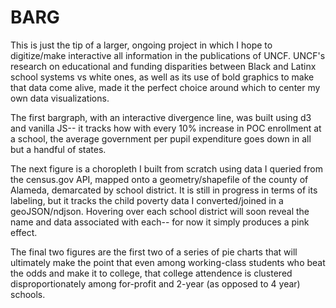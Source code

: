 # BARG

This is just the tip of a larger, ongoing project in which I hope to digitize/make interactive all information in the publications of UNCF. UNCF's research on educational and funding disparities between Black and Latinx school systems vs white ones, as well as its use of bold graphics to make that data come alive, made it the perfect choice around which to center my own data visualizations. 

The first bargraph, with an interactive divergence line, was built using d3 and vanilla JS-- it tracks how with every 10% increase in POC enrollment at a school, the average government per pupil expenditure goes down in all but a handful of states.

The next figure is a choropleth I built from scratch using data I queried from the census.gov API, mapped onto a geometry/shapefile of the county of Alameda, demarcated by school district. It is still in progress in terms of its labeling, but it tracks the child poverty data I converted/joined in a geoJSON/ndjson. Hovering over each school district will soon reveal the name and data associated with each-- for now it simply produces a pink effect.

The final two figures are the first two of a series of pie charts that will ultimately make the point that even among working-class students who beat the odds and make it to college, that college attendence is clustered disproportionately among for-profit and 2-year (as opposed to 4 year) schools. 

